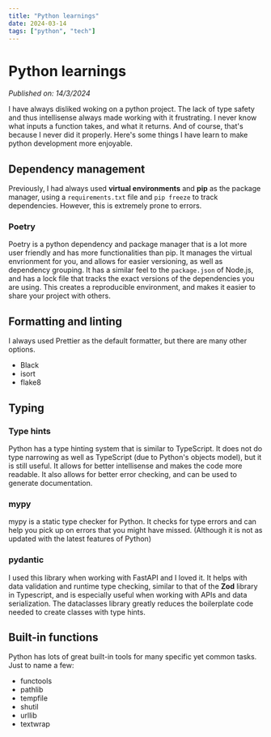 ```yaml
---
title: "Python learnings"
date: 2024-03-14
tags: ["python", "tech"]
---
```


# Python learnings

_Published on: 14/3/2024_

I have always disliked woking on a python project. The lack of type safety and thus intellisense always made working with it frustrating. I never know what inputs a function takes, and what it returns. And of course, that's because I never did it properly. Here's some things I have learn to make python development more enjoyable.

## Dependency management

Previously, I had always used **virtual environments** and **pip** as the package manager, using a `requirements.txt` file and `pip freeze` to track dependencies. However, this is extremely prone to errors.

### Poetry

Poetry is a python dependency and package manager that is a lot more user friendly and has more functionalities than pip. It manages the virtual envrionment for you, and allows for easier versioning, as well as dependency grouping. It has a similar feel to the `package.json` of Node.js, and has a lock file that tracks the exact versions of the dependencies you are using. This creates a reproducible environment, and makes it easier to share your project with others.

## Formatting and linting

I always used Prettier as the default formatter, but there are many other options.

- Black
- isort
- flake8

## Typing

### Type hints

Python has a type hinting system that is similar to TypeScript. It does not do type narrowing as well as TypeScript (due to Python's objects model), but it is still useful. It allows for better intellisense and makes the code more readable. It also allows for better error checking, and can be used to generate documentation.

### mypy

mypy is a static type checker for Python. It checks for type errors and can help you pick up on errors that you might have missed. (Although it is not as updated with the latest features of Python)

### pydantic

I used this library when working with FastAPI and I loved it. It helps with data validation and runtime type checking, similar to that of the **Zod** library in Typescript, and is especially useful when working with APIs and data serialization. The dataclasses library greatly reduces the boilerplate code needed to create classes with type hints.

## Built-in functions

Python has lots of great built-in tools for many specific yet common tasks. Just to name a few:

- functools
- pathlib
- tempfile
- shutil
- urllib
- textwrap
